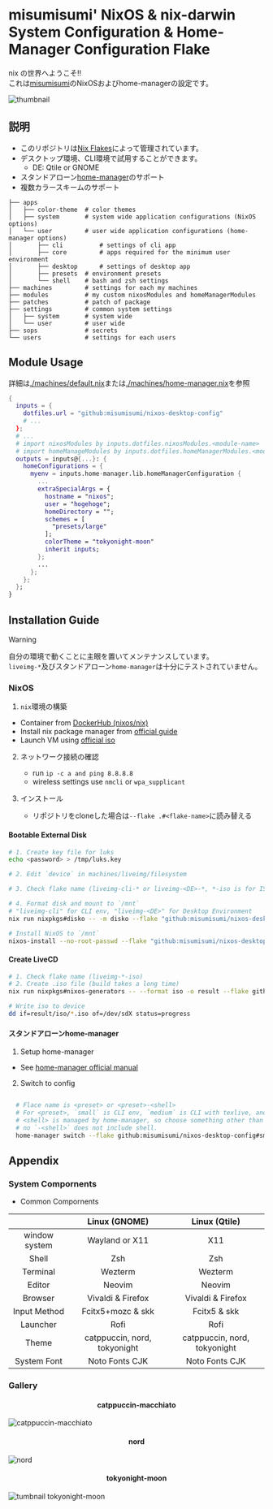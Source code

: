 # misumisumi' NixOS & nix-darwin System Configuration & Home-Manager Configuration Flake

nix の世界へようこそ!!  
これは[misumisumi](https://github.com/misumisumi)のNixOSおよびhome-managerの設定です。

![thumbnail](./assets/thumbnail.png)

## 説明

- このリポジトリは[Nix Flakes](https://nixos.wiki/wiki/Flakes)によって管理されています。
- デスクトップ環境、CLI環境で試用することができます。
  - DE: Qtile or GNOME
- スタンドアローン[home-manager](https://github.com/nix-community/home-manager)のサポート
- 複数カラースキームのサポート

```nixos-desktop-config
├── apps
│   ├── color-theme  # color themes
│   ├── system       # system wide application configurations (NixOS options)
│   └── user         # user wide application configurations (home-manager options)
│       ├── cli          # settings of cli app
│       ├── core         # apps required for the minimum user environment
│       ├── desktop      # settings of desktop app
│       ├── presets  # environment presets
│       └── shell    # bash and zsh settings
├── machines         # settings for each my machines
├── modules          # my custom nixosModules and homeManagerModules
├── patches          # patch of package
├── settings         # common system settings
│   ├── system       # system wide
│   └── user         # user wide
├── sops             # secrets
└── users            # settings for each users
```

## Module Usage

詳細は[./machines/default.nix](./machines/home-manager.nix)または[./machines/home-manager.nix](./machines/home-manager.nix)を参照

```nix
{
  inputs = {
    dotfiles.url = "github:misumisumi/nixos-desktop-config"
    # ...
  };
  # ...
  # import nixosModules by inputs.dotfiles.nixosModules.<module-name>
  # import homeManageModules by inputs.dotfiles.homeManagerModules.<module-name>
  outputs = inputs@{...}: {
    homeConfigurations = {
      myenv = inputs.home-manager.lib.homeManagerConfiguration {
        ...
        extraSpecialArgs = {
          hostname = "nixos";
          user = "hogehoge";
          homeDirectory = "";
          schemes = [
            "presets/large"
          ];
          colorTheme = "tokyonight-moon"
          inherit inputs;
        };
        ...
      };
    };
  };
}
```

## Installation Guide

> [!WARNING]  
> 自分の環境で動くことに主眼を置いてメンテナンスしています。  
> `liveimg-*`及びスタンドアローン`home-manager`は十分にテストされていません。

### NixOS

1. `nix`環境の構築

- Container from [DockerHub (nixos/nix)](https://hub.docker.com/r/nixos/nix/tags)
- Install nix package manager from [official guide](https://nixos.org/download)
- Launch VM using [official iso](https://nixos.org/download)

2. ネットワーク接続の確認

   - run `ip -c a and ping 8.8.8.8`
   - wireless settings use `nmcli` or `wpa_supplicant`

3. インストール

   - リポジトリをcloneした場合は`--flake .#<flake-name>`に読み替える

#### Bootable External Disk

```sh
# 1. Create key file for luks
echo <password> > /tmp/luks.key

# 2. Edit `device` in machines/liveimg/filesystem

# 3. Check flake name (liveimg-cli-* or liveimg-<DE>-*, *-iso is for ISO creation, not use here)

# 4. Format disk and mount to `/mnt`
# "liveimg-cli" for CLI env, "liveimg-<DE>" for Desktop Environment
nix run nixpkgs#disko -- -m disko --flake "github:misumisumi/nixos-desktop-config#<flake-name>"

# Install NixOS to `/mnt`
nixos-install --no-root-passwd --flake "github:misumisumi/nixos-desktop-config#<flake-name>"
```

#### Create LiveCD

```sh
# 1. Check flake name (liveimg-*-iso)
# 2. Create .iso file (build takes a long time)
nix run nixpkgs#nixos-generators -- --format iso -o result --flake github:misumisumi/nixos-desktop-config#<flake-name>

# Write iso to device
dd if=result/iso/*.iso of=/dev/sdX status=progress
```

#### スタンドアローンhome-manager

1. Setup home-manager

- See [home-manager official manual](https://nix-community.github.io/home-manager/index.xhtml#sec-install-standalone)

2. Switch to config

```sh

  # Flace name is <preset> or <preset>-<shell>
  # For <preset>, `small` is CLI env, `medium` is CLI with texlive, and `huge` is GUI env.
  # <shell> is managed by home-manager, so choose something other than the user's default
  # no `-<shell>` does not include shell.
  home-manager switch --flake github:misumisumi/nixos-desktop-config#small-zsh
```

## Appendix

### System Compornents

- Common Compornents

|               |        Linux (GNOME)         |        Linux (Qtile)         |
| :-----------: | :--------------------------: | :--------------------------: |
| window system |        Wayland or X11        |             X11              |
|     Shell     |             Zsh              |             Zsh              |
|   Terminal    |           Wezterm            |           Wezterm            |
|    Editor     |            Neovim            |            Neovim            |
|    Browser    |      Vivaldi & Firefox       |      Vivaldi & Firefox       |
| Input Method  |      Fcitx5+mozc & skk       |         Fcitx5 & skk         |
|   Launcher    |             Rofi             |             Rofi             |
|     Theme     | catppuccin, nord, tokyonight | catppuccin, nord, tokyonight |
|  System Font  |        Noto Fonts CJK        |        Noto Fonts CJK        |

### Gallery

<h4 align="center">catppuccin-macchiato</h4>

![catppuccin-macchiato](./assets/catppuccin-macchiato.png)

<h4 align="center">nord</h4>

![nord](./assets/nord.png)

<h4 align="center">tokyonight-moon</h4>

![tumbnail tokyonight-moon](./assets/tokyonight-moon.png)
